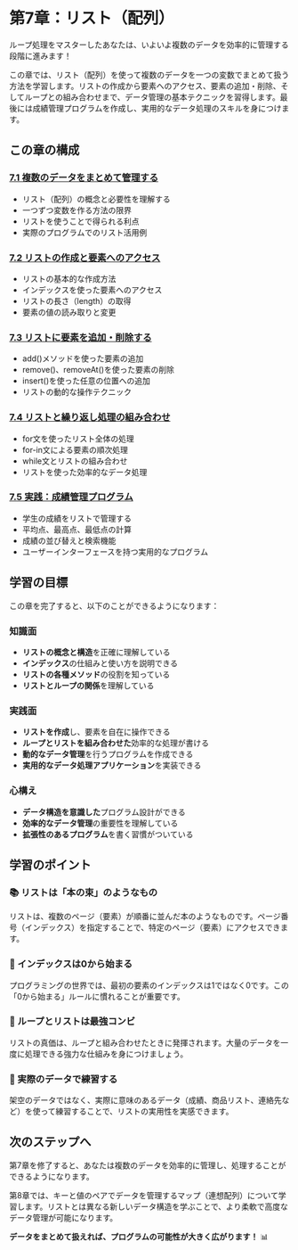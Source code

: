 # 第7章：リスト（配列）

ループ処理をマスターしたあなたは、いよいよ複数のデータを効率的に管理する段階に進みます！

この章では、リスト（配列）を使って複数のデータを一つの変数でまとめて扱う方法を学習します。リストの作成から要素へのアクセス、要素の追加・削除、そしてループとの組み合わせまで、データ管理の基本テクニックを習得します。最後には成績管理プログラムを作成し、実用的なデータ処理のスキルを身につけます。

## この章の構成

### [7.1 複数のデータをまとめて管理する](./7-1.md)
- リスト（配列）の概念と必要性を理解する
- 一つずつ変数を作る方法の限界
- リストを使うことで得られる利点
- 実際のプログラムでのリスト活用例

### [7.2 リストの作成と要素へのアクセス](./7-2.md)
- リストの基本的な作成方法
- インデックスを使った要素へのアクセス
- リストの長さ（length）の取得
- 要素の値の読み取りと変更

### [7.3 リストに要素を追加・削除する](./7-3.md)
- add()メソッドを使った要素の追加
- remove()、removeAt()を使った要素の削除
- insert()を使った任意の位置への追加
- リストの動的な操作テクニック

### [7.4 リストと繰り返し処理の組み合わせ](./7-4.md)
- for文を使ったリスト全体の処理
- for-in文による要素の順次処理
- while文とリストの組み合わせ
- リストを使った効率的なデータ処理

### [7.5 実践：成績管理プログラム](./7-5.md)
- 学生の成績をリストで管理する
- 平均点、最高点、最低点の計算
- 成績の並び替えと検索機能
- ユーザーインターフェースを持つ実用的なプログラム

## 学習の目標

この章を完了すると、以下のことができるようになります：

### 知識面
- **リストの概念と構造**を正確に理解している
- **インデックス**の仕組みと使い方を説明できる
- **リストの各種メソッド**の役割を知っている
- **リストとループの関係**を理解している

### 実践面
- **リストを作成**し、要素を自在に操作できる
- **ループとリストを組み合わせた**効率的な処理が書ける
- **動的なデータ管理**を行うプログラムを作成できる
- **実用的なデータ処理アプリケーション**を実装できる

### 心構え
- **データ構造を意識した**プログラム設計ができる
- **効率的なデータ管理**の重要性を理解している
- **拡張性のあるプログラム**を書く習慣がついている

## 学習のポイント

### 📚 リストは「本の束」のようなもの
リストは、複数のページ（要素）が順番に並んだ本のようなものです。ページ番号（インデックス）を指定することで、特定のページ（要素）にアクセスできます。

### 🔢 インデックスは0から始まる
プログラミングの世界では、最初の要素のインデックスは1ではなく0です。この「0から始まる」ルールに慣れることが重要です。

### 🔄 ループとリストは最強コンビ
リストの真価は、ループと組み合わせたときに発揮されます。大量のデータを一度に処理できる強力な仕組みを身につけましょう。

### 🎯 実際のデータで練習する
架空のデータではなく、実際に意味のあるデータ（成績、商品リスト、連絡先など）を使って練習することで、リストの実用性を実感できます。

## 次のステップへ

第7章を修了すると、あなたは複数のデータを効率的に管理し、処理することができるようになります。

第8章では、キーと値のペアでデータを管理するマップ（連想配列）について学習します。リストとは異なる新しいデータ構造を学ぶことで、より柔軟で高度なデータ管理が可能になります。

**データをまとめて扱えれば、プログラムの可能性が大きく広がります！** 📊
